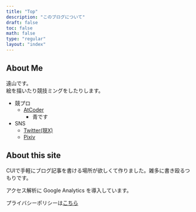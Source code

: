 ```yaml
---
title: "Top"
description: "このブログについて"
draft: false
toc: false
math: false
type: "regular"
layout: "index"
---
```


## About Me

遠山です。\
絵を描いたり競技ミングをしたりします。

- 競プロ
    - [AtCoder](https://atcoder.jp/users/toyama)
        - 青です
- SNS
    - [Twitter(現X)](https://twitter.com/toyama_tty)
    - [Pixiv](https://www.pixiv.net/users/33235601)

## About this site

CUIで手軽にブログ記事を書ける場所が欲しくて作りました。雑多に書き殴るつもりです。

アクセス解析に Google Analytics を導入しています。

プライバシーポリシーは[こちら](/privacy/)
